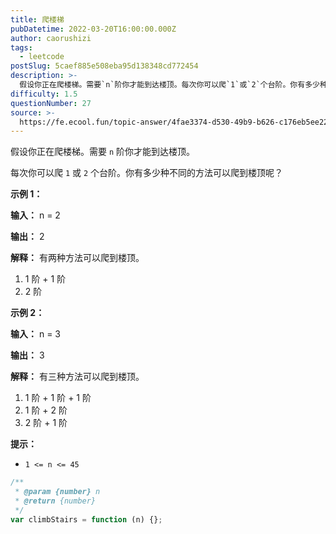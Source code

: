 ```yaml
---
title: 爬楼梯
pubDatetime: 2022-03-20T16:00:00.000Z
author: caorushizi
tags:
  - leetcode
postSlug: 5caef885e508eba95d138348cd772454
description: >-
  假设你正在爬楼梯。需要`n`阶你才能到达楼顶。每次你可以爬`1`或`2`个台阶。你有多少种不同的方法可以爬到楼顶呢？**示例1：****输入：**n=2**输出：**2**解释：**有两种方法可以爬到
difficulty: 1.5
questionNumber: 27
source: >-
  https://fe.ecool.fun/topic-answer/4fae3374-d530-49b9-b626-c176eb5ee22b?orderBy=updateTime&order=desc&tagId=31
---
```


假设你正在爬楼梯。需要 `n` 阶你才能到达楼顶。

每次你可以爬 `1` 或 `2` 个台阶。你有多少种不同的方法可以爬到楼顶呢？

**示例 1：**

**输入：** n = 2

**输出：** 2

**解释：** 有两种方法可以爬到楼顶。

1.  1 阶 + 1 阶
2.  2 阶

**示例 2：**

**输入：** n = 3

**输出：** 3

**解释：** 有三种方法可以爬到楼顶。

1.  1 阶 + 1 阶 + 1 阶
2.  1 阶 + 2 阶
3.  2 阶 + 1 阶

**提示：**

- `1 <= n <= 45`

```js
/**
 * @param {number} n
 * @return {number}
 */
var climbStairs = function (n) {};
```
